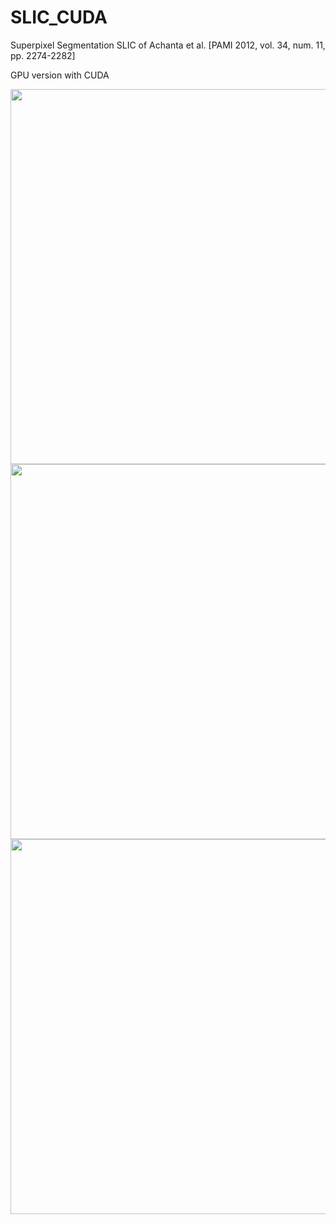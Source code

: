 # SLIC_CUDA
Superpixel Segmentation SLIC of Achanta et al. [PAMI 2012, vol. 34, num. 11, pp. 2274-2282]

GPU version with CUDA

<p align="center">
  <img src="https://cloud.githubusercontent.com/assets/10605043/14361548/5776d25c-fcc9-11e5-9b06-9083b274730f.jpg" width="600"/>
  <img src="https://cloud.githubusercontent.com/assets/10605043/14361530/4802f45e-fcc9-11e5-9d41-b2cfb1cf6450.jpg" width="600"/>
  <img src="https://cloud.githubusercontent.com/assets/10605043/14361529/459f147c-fcc9-11e5-8cdc-4f272bc36809.jpg" width="600"/>
</p>
